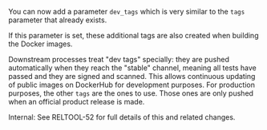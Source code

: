 You can now add a parameter `dev_tags` which is very similar to the `tags` parameter that already exists.

If this parameter is set, these additional tags are also created when building the Docker images.

Downstream processes treat "dev tags" specially: they are pushed automatically when they reach the "stable" channel, meaning all tests have passed and they are signed and scanned. This allows continuous updating of public images on DockerHub for development purposes. For production purposes, the other `tags` are the ones to use. Those ones are only pushed when an official product release is made.

Internal: See RELTOOL-52 for full details of this and related changes.
